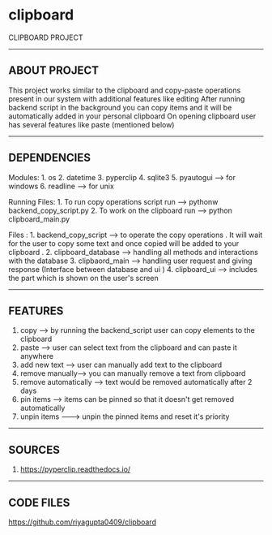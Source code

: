 # clipboard
CLIPBOARD PROJECT

-------------
ABOUT PROJECT
-------------
This project works similar to the clipboard and copy-paste operations present in our system with additional features like editing 
After running backend script in the background you can copy items and it will be automatically added in your personal clipboard 
On opening clipboard user has several features like paste  (mentioned below) 

-------------
DEPENDENCIES
-------------
Modules:
	1. os
	2. datetime
	3. pyperclip
	4. sqlite3
	5. pyautogui  --> for windows 
	6. readline --> for unix 

Running Files:
	1. To run copy operations script run --> pythonw backend_copy_script.py
	2. To work on the clipboard run -->  python clipboard_main.py

Files :
	1. backend_copy_script --> to operate the copy operations . It will wait for the user to copy some text and once copied
							   will be added to your clipboard . 
	2. clipboard_database --> handling all methods and interactions with the database 
	3. clipbaord_main --> handling user request and giving response (Interface between database and ui )
	4. clipboard_ui --> includes the part which is shown on the user's screen 


--------
FEATURES 
--------
1. copy --> by running the backend_script user can copy elements to the clipboard
2. paste --> user can select text from the clipboard and can paste it anywhere
3. add new text --> user can manually add text to the clipboard
4. remove manually--> you can manually remove a text from clipboard
5. remove automatically --> text would be removed automatically after 2 days 
6. pin items --> items can be pinned so that it doesn't get removed automatically
7. unpin items ---> unpin the pinned items and reset it's priority 


-------
SOURCES
------- 
1. https://pyperclip.readthedocs.io/


----------
CODE FILES
----------
https://github.com/riyagupta0409/clipboard
